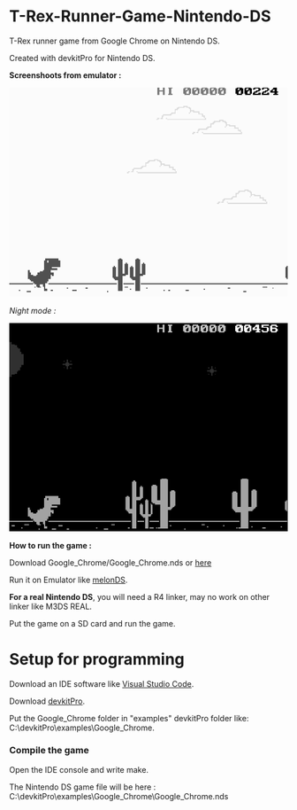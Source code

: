 # T-Rex-Runner-Game-Nintendo-DS
T-Rex runner game from Google Chrome on Nintendo DS.

Created with devkitPro for Nintendo DS.

**Screenshoots from emulator :**

<img src="https://github.com/Fewnity/T-Rex-Runner-Game-Nintendo-DS/blob/master/Images/Capture1.PNG" width="600">

*Night mode :*

<img src="https://github.com/Fewnity/T-Rex-Runner-Game-Nintendo-DS/blob/master/Images/Capture2.PNG" width="600">

**How to run the game :**

Download Google_Chrome/Google_Chrome.nds or [here](https://github.com/Fewnity/T-Rex-Runner-Game-Nintendo-DS/raw/master/Google_Chrome/Google_Chrome.nds)

Run it on Emulator like [melonDS](http://melonds.kuribo64.net/downloads.php).

**For a real Nintendo DS**, you will need a R4 linker, may no work on other linker like M3DS REAL.

Put the game on a SD card and run the game.

# Setup for programming
Download an IDE software like [Visual Studio Code](https://code.visualstudio.com/).

Download [devkitPro](https://github.com/devkitPro/installer/releases).

Put the Google_Chrome folder in "examples" devkitPro folder like: C:\devkitPro\examples\Google_Chrome.

### Compile the game
Open the IDE console and write make.

The Nintendo DS game file will be here : C:\devkitPro\examples\Google_Chrome\Google_Chrome.nds
